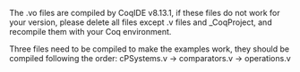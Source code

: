 The .vo files are compiled by CoqIDE v8.13.1, if these files do not work for your version, please delete all files except .v files and _CoqProject, and recompile them with your Coq environment.

Three files need to be compiled to make the examples work, they should be compiled following the order: cPSystems.v -> comparators.v -> operations.v